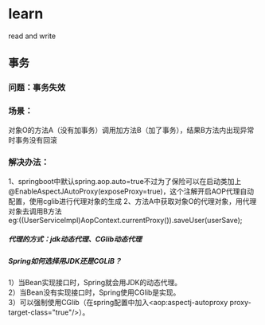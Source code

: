 # learn
read and write
## 事务
### 问题：事务失效
### 场景：
对象O的方法A（没有加事务）调用加方法B（加了事务），结果B方法内出现异常时事务没有回滚
### 解决办法：
1、springboot中默认spring.aop.auto=true不过为了保险可以在启动类加上@EnableAspectJAutoProxy(exposeProxy=true)，这个注解开启AOP代理自动配置，使用cglib进行代理对象的生成
2、方法A中获取对象O的代理对象，用代理对象去调用B方法  
eg:((UserServiceImpl)AopContext.currentProxy()).saveUser(userSave);

##### 代理的方式：jdk动态代理、CGlib动态代理

##### Spring如何选择用JDK还是CGLiB？  
1）当Bean实现接口时，Spring就会用JDK的动态代理。  
2）当Bean没有实现接口时，Spring使用CGlib是实现。  
3）可以强制使用CGlib（在spring配置中加入<aop:aspectj-autoproxy proxy-target-class="true"/>）。  

